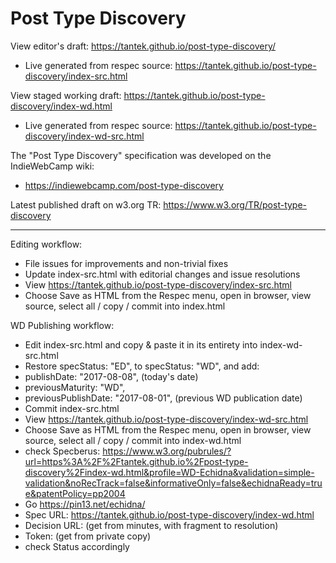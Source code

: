 # Post Type Discovery

View editor's draft: https://tantek.github.io/post-type-discovery/
* Live generated from respec source: https://tantek.github.io/post-type-discovery/index-src.html

View staged working draft: https://tantek.github.io/post-type-discovery/index-wd.html
* Live generated from respec source: https://tantek.github.io/post-type-discovery/index-wd-src.html

The "Post Type Discovery" specification was developed on the IndieWebCamp wiki:
* https://indiewebcamp.com/post-type-discovery

Latest published draft on w3.org TR: https://www.w3.org/TR/post-type-discovery

----

Editing workflow:
* File issues for improvements and non-trivial fixes 
* Update index-src.html with editorial changes and issue resolutions
* View https://tantek.github.io/post-type-discovery/index-src.html
* Choose Save as HTML from the Respec menu, open in browser, view source, select all / copy / commit into index.html

WD Publishing workflow:
* Edit index-src.html and copy & paste it in its entirety into index-wd-src.html
* Restore specStatus: "ED", to specStatus: "WD", and add:
* publishDate: "2017-08-08", (today's date)
* previousMaturity: "WD",
* previousPublishDate: "2017-08-01", (previous WD publication date)
* Commit index-src.html
* View https://tantek.github.io/post-type-discovery/index-wd-src.html
* Choose Save as HTML from the Respec menu, open in browser, view source, select all / copy / commit into index-wd.html
* check Specberus: https://www.w3.org/pubrules/?url=https%3A%2F%2Ftantek.github.io%2Fpost-type-discovery%2Findex-wd.html&profile=WD-Echidna&validation=simple-validation&noRecTrack=false&informativeOnly=false&echidnaReady=true&patentPolicy=pp2004
* Go https://pin13.net/echidna/
* Spec URL: https://tantek.github.io/post-type-discovery/index-wd.html
* Decision URL: (get from minutes, with fragment to resolution)
* Token: (get from private copy)
* check Status accordingly
